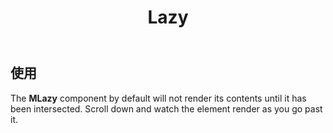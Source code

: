 ﻿---
title: Lazy
desc: "The **MLazy** component is used to dynamically load components based upon an elements visibility."
---

## 使用

The **MLazy** component by default will not render its contents until it has been intersected. Scroll down and watch the element render as you go past it.

<masa-example file="Examples.labs.lazy.Usage"></masa-example>

